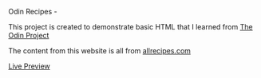 Odin Recipes -

This project is created to demonstrate basic HTML that I learned from [The Odin Project](https://www.theodinproject.com/)

The content from this website is all from [allrecipes.com](https://www.allrecipes.com/)

[Live Preview](https://lhill2542.github.io/odin-recipes/index.html)